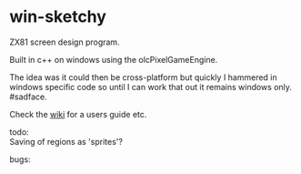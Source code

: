 # win-sketchy
ZX81 screen design program.

Built in c++ on windows using the olcPixelGameEngine.

The idea was it could then be cross-platform but quickly I hammered in windows specific code so until I can work that out it remains windows only. #sadface. 

Check the [wiki](https://github.com/charlierobson/win-sketchy/wiki) for a users guide etc.

todo:  
Saving of regions as 'sprites'?

bugs:
